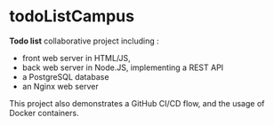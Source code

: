 # todoListCampus
**Todo list** collaborative project including :
- front web server in HTML/JS,
- back web server in Node.JS, implementing a REST API
- a PostgreSQL database 
- an Nginx web server

This project also demonstrates a GitHub CI/CD flow, and the usage of Docker containers. 
